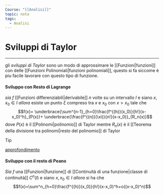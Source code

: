 ```yaml
---
Course: "[[Analisi]]"
topic: nota
tags:
  - Analisi
---
```

# Sviluppi di Taylor
---
gli _sviluppi di Taylor_ sono un modo di approssimare le [[Funzioni|funzioni]] con delle [[Funzioni Polinomiali|funzioni polinomiali]], questo si fa siccome è piu facile lavorare con questo tipo di funzione.   
#### Sviluppo con Resto di Lagrange
_sia_ $f$ [[Funzioni differenziabili|derivabile]] $n$ volte su un intervallo $I$ e siano $x,x_0 \in I$ 
_allora_ esiste un punto $\xi$ compreso tra $x$ e $x_0$ con $x>x_0$ tale che  $$f(x)= \underbrace{\sum^{n-1}_{h=0}\frac{f^{(h)}(x_0)}{h!}(x-x_0)^h}_{P(x)}+ \underbrace{\frac{f^{(n)}(\xi)}{n!}(x-x_0)}_{R_n(x)}$$
dove $P(x)$ è il [[Polinomi|polinomio]] di Taylor mentre $R_n(x)$ è il [[Teorema della divisione tra polinomi|resto del polinomio]] di Taylor

>[!tip]
>[approfondimento](https://youtu.be/3d6DsjIBzJ4?si=D6cMTtFsmczpxypL) 




#### Sviluppo con il resto di Peano
_Sia_ $f$ una [[Funzioni|funzione]] di [[Continuità di una funzione|classe di continuità]] $C^n(I)$  e siano $x,x_0 \in I$ 
_allora_ si ha che$$f(x)=\sum^n_{h=0}\frac{f^{(h)}(x_0)}{h!}(x-x_0)^h+o((x-x_0)^n)$$
